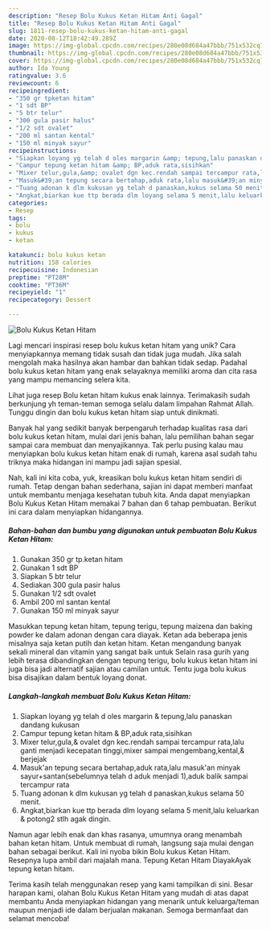 ```yaml
---
description: "Resep Bolu Kukus Ketan Hitam Anti Gagal"
title: "Resep Bolu Kukus Ketan Hitam Anti Gagal"
slug: 1811-resep-bolu-kukus-ketan-hitam-anti-gagal
date: 2020-08-12T18:42:49.289Z
image: https://img-global.cpcdn.com/recipes/280e08d684a47bbb/751x532cq70/bolu-kukus-ketan-hitam-foto-resep-utama.jpg
thumbnail: https://img-global.cpcdn.com/recipes/280e08d684a47bbb/751x532cq70/bolu-kukus-ketan-hitam-foto-resep-utama.jpg
cover: https://img-global.cpcdn.com/recipes/280e08d684a47bbb/751x532cq70/bolu-kukus-ketan-hitam-foto-resep-utama.jpg
author: Ida Young
ratingvalue: 3.6
reviewcount: 6
recipeingredient:
- "350 gr tpketan hitam"
- "1 sdt BP"
- "5 btr telur"
- "300 gula pasir halus"
- "1/2 sdt ovalet"
- "200 ml santan kental"
- "150 ml minyak sayur"
recipeinstructions:
- "Siapkan loyang yg telah d oles margarin &amp; tepung,lalu panaskan dandang kukusan"
- "Campur tepung ketan hitam &amp; BP,aduk rata,sisihkan"
- "Mixer telur,gula,&amp; ovalet dgn kec.rendah sampai tercampur rata,lalu ganti menjadi kecepatan tinggi,mixer sampai mengembang,kental,&amp; berjejak"
- "Masuk&#39;an tepung secara bertahap,aduk rata,lalu masuk&#39;an minyak sayur+santan(sebelumnya telah d aduk menjadi 1),aduk balik sampai tercampur rata"
- "Tuang adonan k dlm kukusan yg telah d panaskan,kukus selama 50 menit."
- "Angkat,biarkan kue ttp berada dlm loyang selama 5 menit,lalu keluarkan &amp; potong2 stlh agak dingin."
categories:
- Resep
tags:
- bolu
- kukus
- ketan

katakunci: bolu kukus ketan 
nutrition: 158 calories
recipecuisine: Indonesian
preptime: "PT28M"
cooktime: "PT36M"
recipeyield: "1"
recipecategory: Dessert

---
```



![Bolu Kukus Ketan Hitam](https://img-global.cpcdn.com/recipes/280e08d684a47bbb/751x532cq70/bolu-kukus-ketan-hitam-foto-resep-utama.jpg)

Lagi mencari inspirasi resep bolu kukus ketan hitam yang unik? Cara menyiapkannya memang tidak susah dan tidak juga mudah. Jika salah mengolah maka hasilnya akan hambar dan bahkan tidak sedap. Padahal bolu kukus ketan hitam yang enak selayaknya memiliki aroma dan cita rasa yang mampu memancing selera kita.

Lihat juga resep Bolu ketan hitam kukus enak lainnya. Terimakasih sudah berkunjung yh teman-teman semoga selalu dalam limpahan Rahmat Allah. Tunggu dingin dan bolu kukus ketan hitam siap untuk dinikmati.

Banyak hal yang sedikit banyak berpengaruh terhadap kualitas rasa dari bolu kukus ketan hitam, mulai dari jenis bahan, lalu pemilihan bahan segar sampai cara membuat dan menyajikannya. Tak perlu pusing kalau mau menyiapkan bolu kukus ketan hitam enak di rumah, karena asal sudah tahu triknya maka hidangan ini mampu jadi sajian spesial.


Nah, kali ini kita coba, yuk, kreasikan bolu kukus ketan hitam sendiri di rumah. Tetap dengan bahan sederhana, sajian ini dapat memberi manfaat untuk membantu menjaga kesehatan tubuh kita. Anda dapat menyiapkan Bolu Kukus Ketan Hitam memakai 7 bahan dan 6 tahap pembuatan. Berikut ini cara dalam menyiapkan hidangannya.

<!--inarticleads1-->

##### Bahan-bahan dan bumbu yang digunakan untuk pembuatan Bolu Kukus Ketan Hitam:

1. Gunakan 350 gr tp.ketan hitam
1. Gunakan 1 sdt BP
1. Siapkan 5 btr telur
1. Sediakan 300 gula pasir halus
1. Gunakan 1/2 sdt ovalet
1. Ambil 200 ml santan kental
1. Gunakan 150 ml minyak sayur


Masukkan tepung ketan hitam, tepung terigu, tepung maizena dan baking powder ke dalam adonan dengan cara diayak. Ketan ada beberapa jenis misalnya saja ketan putih dan ketan hitam. Ketan mengandung banyak sekali mineral dan vitamin yang sangat baik untuk Selain rasa gurih yang lebih terasa dibandingkan dengan tepung terigu, bolu kukus ketan hitam ini juga bisa jadi alternatif sajian atau camilan untuk. Tentu juga bolu kukus bisa disajikan dalam bentuk loyang donat. 

<!--inarticleads2-->

##### Langkah-langkah membuat Bolu Kukus Ketan Hitam:

1. Siapkan loyang yg telah d oles margarin &amp; tepung,lalu panaskan dandang kukusan
1. Campur tepung ketan hitam &amp; BP,aduk rata,sisihkan
1. Mixer telur,gula,&amp; ovalet dgn kec.rendah sampai tercampur rata,lalu ganti menjadi kecepatan tinggi,mixer sampai mengembang,kental,&amp; berjejak
1. Masuk&#39;an tepung secara bertahap,aduk rata,lalu masuk&#39;an minyak sayur+santan(sebelumnya telah d aduk menjadi 1),aduk balik sampai tercampur rata
1. Tuang adonan k dlm kukusan yg telah d panaskan,kukus selama 50 menit.
1. Angkat,biarkan kue ttp berada dlm loyang selama 5 menit,lalu keluarkan &amp; potong2 stlh agak dingin.


Namun agar lebih enak dan khas rasanya, umumnya orang menambah bahan ketan hitam. Untuk membuat di rumah, langsung saja mulai dengan bahan sebagai berikut. Kali ini nyoba bikin Bolu kukus Ketan Hitam. Resepnya lupa ambil dari majalah mana. Tepung Ketan Hitam DiayakAyak tepung ketan hitam. 

Terima kasih telah menggunakan resep yang kami tampilkan di sini. Besar harapan kami, olahan Bolu Kukus Ketan Hitam yang mudah di atas dapat membantu Anda menyiapkan hidangan yang menarik untuk keluarga/teman maupun menjadi ide dalam berjualan makanan. Semoga bermanfaat dan selamat mencoba!
